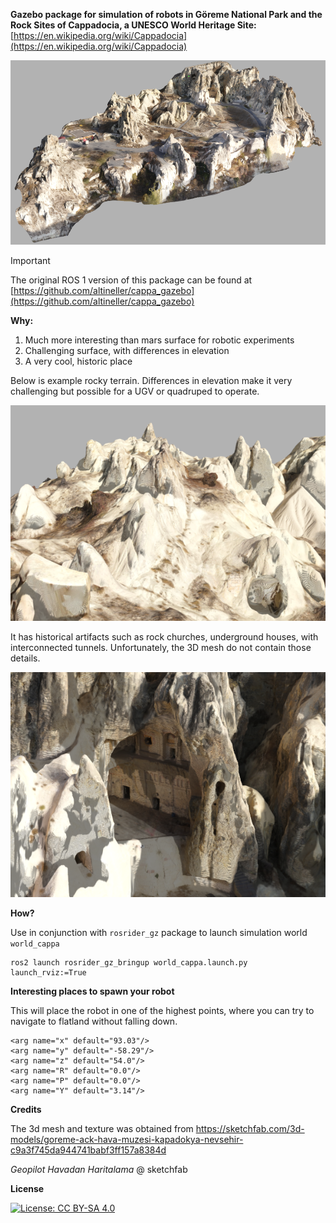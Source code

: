 **Gazebo package for simulation of robots in Göreme National Park and the Rock Sites of Cappadocia, a UNESCO World Heritage Site:** [https://en.wikipedia.org/wiki/Cappadocia](https://en.wikipedia.org/wiki/Cappadocia)

![cappadocia](img/cappadocia.png)

> [!IMPORTANT]
> The original ROS 1 version of this package can be found at [https://github.com/altineller/cappa_gazebo](https://github.com/altineller/cappa_gazebo)

**Why:** 

1. Much more interesting than mars surface for robotic experiments
2. Challenging surface, with differences in elevation
3. A very cool, historic place

Below is example rocky terrain. Differences in elevation make it very challenging but possible for a UGV or quadruped to operate.

![terrain](img/terrain.png)

It has historical artifacts such as rock churches, underground houses, with interconnected tunnels. Unfortunately, the 3D mesh do not contain those details.

![history](img/history.png)

**How?**

Use in conjunction with `rosrider_gz` package to launch simulation world `world_cappa`

```
ros2 launch rosrider_gz_bringup world_cappa.launch.py launch_rviz:=True
```

**Interesting places to spawn your robot**

This will place the robot in one of the highest points, where you can try to navigate to flatland without falling down.

```
<arg name="x" default="93.03"/>
<arg name="y" default="-58.29"/>
<arg name="z" default="54.0"/>
<arg name="R" default="0.0"/>
<arg name="P" default="0.0"/>
<arg name="Y" default="3.14"/>
```

**Credits**

The 3d mesh and texture was obtained from https://sketchfab.com/3d-models/goreme-ack-hava-muzesi-kapadokya-nevsehir-c9a3f745da944741babf3ff157a8384d

*Geopilot Havadan Haritalama* @ sketchfab

**License**

[![License: CC BY-SA 4.0](https://img.shields.io/badge/License-CC%20BY--SA%204.0-lightgrey.svg)](https://creativecommons.org/licenses/by-sa/4.0/)
